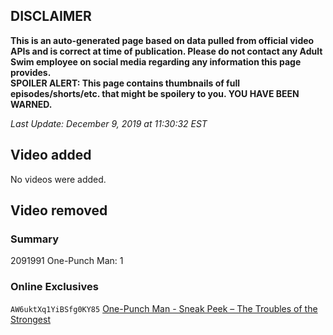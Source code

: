 ## DISCLAIMER
**This is an auto-generated page based on data pulled from official video APIs and is correct at time of publication. Please do not contact any Adult Swim employee on social media regarding any information this page provides.**  
**SPOILER ALERT: This page contains thumbnails of full episodes/shorts/etc. that might be spoilery to you. YOU HAVE BEEN WARNED.**  

_Last Update: December 9, 2019 at 11:30:32 EST_
## Video added
No videos were added.  
## Video removed
### Summary
2091991 One-Punch Man: 1  
### Online Exclusives
`AW6uktXq1YiBSfg0KY85` [One-Punch Man - Sneak Peek – The Troubles of the Strongest](https://www.adultswim.com/videos/one-punch-man/sneak-peek-the-troubles-of-the-strongest)  
